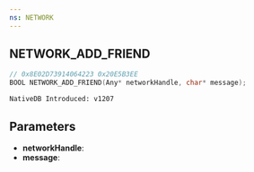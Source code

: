 ```yaml
---
ns: NETWORK
---
```

## NETWORK_ADD_FRIEND

```c
// 0x8E02D73914064223 0x20E5B3EE
BOOL NETWORK_ADD_FRIEND(Any* networkHandle, char* message);
```

```
NativeDB Introduced: v1207
```

## Parameters
* **networkHandle**:
* **message**:
